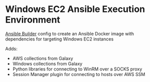 # Windows EC2 Ansible Execution Environment

[Ansible Builder](https://github.com/ansible/ansible-builder) config to create an Ansible Docker image with dependencies for targeting Windows EC2 instances

Adds:

- AWS collections from Galaxy
- Windows collections from Galaxy
- Python libraries for connecting to WinRM over a SOCKS proxy
- Session Manager plugin for connecting to hosts over AWS SSM
